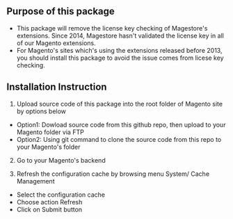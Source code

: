 ## Purpose of this package
 * This package will remove the license key checking of Magestore's extensions. Since 2014, Magestore hasn't validated the license key in all of our Magento extensions. 
 * For Magento's sites which's using the extensions released before 2013, you should install this package to avoid the issue comes from licese key checking.

## Installation Instruction
1. Upload source code of this package into the root folder of Magento site by options below
  + Option1: Dowload source code from this github repo, then upload to your Magento folder via FTP
  + Option2: Using git command to clone the source code from this repo to your Magento's folder

2. Go to your Magento's backend

3. Refresh the configuration cache by browsing menu System/ Cache Management
  + Select the configuration cache
  + Choose action Refresh
  + Click on Submit button
  
